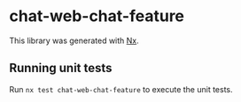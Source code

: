 # chat-web-chat-feature

This library was generated with [Nx](https://nx.dev).

## Running unit tests

Run `nx test chat-web-chat-feature` to execute the unit tests.
